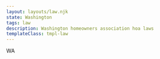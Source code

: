 ```yaml
---
layout: layouts/law.njk
state: Washington
tags: law
description: Washington homeowners association hoa laws
templateClass: tmpl-law
---
```


WA